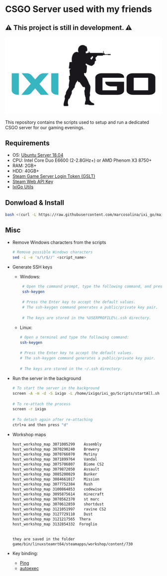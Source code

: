# CSGO Server used with my friends

## :warning: **This project is still in development.** :warning:

![Logo](./Misc/Pictures/ixigo-logo.png)

This repository contains the scripts used to setup and run a dedicated CSGO server for our gaming evenings.

## Requirements

- OS: [Ubuntu Server 18.04](https://releases.ubuntu.com/18.04/ubuntu-18.04.5-live-server-amd64.iso)
- CPU: Intel Core Duo E6600 (2-2.8GHz+) or AMD Phenom X3 8750+
- RAM: 2GB+
- HDD: 40GB+
- [Steam Game Server Login Token (GSLT)](https://steamcommunity.com/dev/managegameservers)
- [Steam Web API Key](https://steamcommunity.com/dev/apikey)
- [IxiGo Utils](https://github.com/marcosolina/csgo_util)

## Donwload & Install

```bash
bash <(curl -L https://raw.githubusercontent.com/marcosolina/ixi_go/main/Scripts/setup.sh)
```

## Misc

- Remove Windows characters from the scripts

  ```bash
  # Remove possible Windows characters
  sed -i -e 's/\r$//' <script_name>
  ```

- Generate SSH keys

  - Windows:

    ```bash
     # Open the command prompt, type the following command, and press Enter:
     ssh-keygen

     # Press the Enter key to accept the default values.
     # The ssh-keygen command generates a public/private key pair.

     # The keys are stored in the %USERPROFILE%\.ssh directory.
    ```

  - Linux:

    ```bash
    # Open a terminal and type the following command:
    ssh-keygen

    # Press the Enter key to accept the default values.
    # The ssh-keygen command generates a public/private key pair.

    # The keys are stored in the ~/.ssh directory.
    ```

- Run the server in the background

  ```bash
  # To start the server in the background
  screen -A -m -d -S ixigo -L /home/ixigo/ixi_go/Scripts/startAll.sh

  # To re-attach the process
  screen -r ixigo

  # To detach again after re-attaching
  ctrl+a and then press "d"
  ```

- Workshop maps

  ```
  host_workshop_map 3071005299    Assembly
  host_workshop_map 3070290240    Brewery
  host_workshop_map 3070766070    Mutiny
  host_workshop_map 3071899764    Vandal
  host_workshop_map 3075706807    Biome CS2
  host_workshop_map 3079872050    Assault
  host_workshop_map 3085200029    Bunker
  host_workshop_map 3084661017    Mission
  host_workshop_map 3077752384    Rush
  host_workshop_map 3100864853    codewise
  host_workshop_map 3095875614    minecraft
  host_workshop_map 3070562370    st marc
  host_workshop_map 3070612859    shortdust
  host_workshop_map 3121051997	  ravine CS2
  host_workshop_map 3127729110	  Dust
  host_workshop_map 3121217565	Thera
  host_workshop_map 3132854332	Foroglio


  they are saved in the folder game/bin/linuxsteamrt64/steamapps/workshop/content/730

  ```

- Key binding:
  - [Ping](https://steamcommunity.com/app/730/discussions/0/3112518479597019657/)
  - [autoexec](https://prosettings.net/blog/how-to-use-a-csgo-config-create-an-autoexec/)
